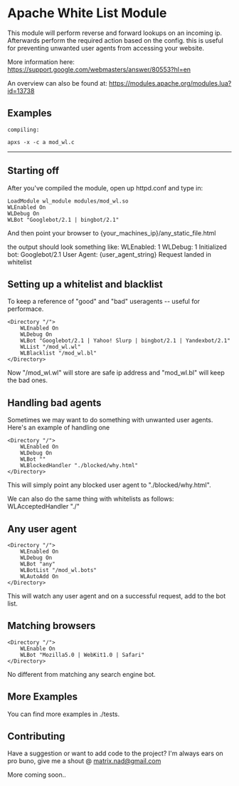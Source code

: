 Apache White List Module
===================================================

This module will perform reverse and forward lookups on an incoming ip.
Afterwards perform the required action based on the config. this is useful for preventing unwanted user agents from accessing your 
website. 

More information here:
https://support.google.com/webmasters/answer/80553?hl=en

An overview can also be found at:
https://modules.apache.org/modules.lua?id=13738


Examples
------------------------------------

	compiling:

	apxs -x -c a mod_wl.c

------------------------------------

Starting off
-----------------------------------

After you've compiled the module, open up httpd.conf
and type in:

	LoadModule wl_module modules/mod_wl.so
	WLEnabled On
	WLDebug On
	WLBot "Googlebot/2.1 | bingbot/2.1"

And then point your browser to
{your_machines_ip}/any_static_file.html

the output should look something like:
	WLEnabled: 1
	WLDebug: 1
	Initialized bot: Googlebot/2.1
	User Agent: {user_agent_string}
	Request landed in whitelist

Setting up a whitelist and blacklist
------------------------

To keep a reference of "good" and "bad" useragents -- useful
for performace.

	<Directory "/">
		WLEnabled On
		WLDebug On
		WLBot "Googlebot/2.1 | Yahoo! Slurp | bingbot/2.1 | Yandexbot/2.1"
		WLList "/mod_wl.wl"
		WLBlacklist "/mod_wl.bl"
	</Directory>

Now "/mod_wl.wl" will store are safe ip address and "mod_wl.bl" will
keep the bad ones. 


Handling bad agents
---------------------

Sometimes we may want to do something with unwanted user agents. 
Here's an example of handling one 

	<Directory "/">
		WLEnabled On
		WLDebug On
		WLBot ""
		WLBlockedHandler "./blocked/why.html"
	</Directory>

This will simply point any blocked user agent to "./blocked/why.html".

We can also do the same thing with whitelists as follows:
WLAcceptedHandler "./"

Any user agent
-----------------

	<Directory "/">
		WLEnabled On
		WLDebug On
		WLBot "any"
		WLBotList "/mod_wl.bots"
		WLAutoAdd On
	</Directory>

This will watch any user agent and on a successful
request, add to the bot list. 


Matching browsers
------------------

	<Directory "/">
		WLEnable On
		WLBot "Mozilla5.0 | WebKit1.0 | Safari"
	</Directory>

No different from matching any search engine
bot.

More Examples
------------------
You can find more examples in ./tests. 


Contributing
-----------------
Have a suggestion or want to add code to the 
project? I'm always ears on pro buno, give me a shout
@ matrix.nad@gmail.com   

More coming soon..
